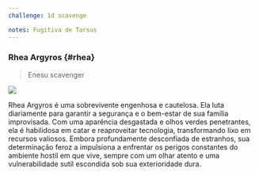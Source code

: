 ```yaml
---
challenge: 1d scavenge

notes: Fugitiva de Tarsus
---
```

### Rhea Argyros {#rhea}

> Enesu scavenger

![](https://i.imgur.com/65quuBR.png)

Rhea Argyros é uma sobrevivente engenhosa e cautelosa.
Ela luta diariamente para garantir a segurança e o bem-estar de sua família improvisada.
Com uma aparência desgastada e olhos verdes penetrantes, ela é habilidosa em catar e reaproveitar tecnologia, transformando lixo em recursos valiosos.
Embora profundamente desconfiada de estranhos, sua determinação feroz a impulsiona a enfrentar os perigos constantes do ambiente hostil em que vive, sempre com um olhar atento e uma vulnerabilidade sutil escondida sob sua exterioridade dura.